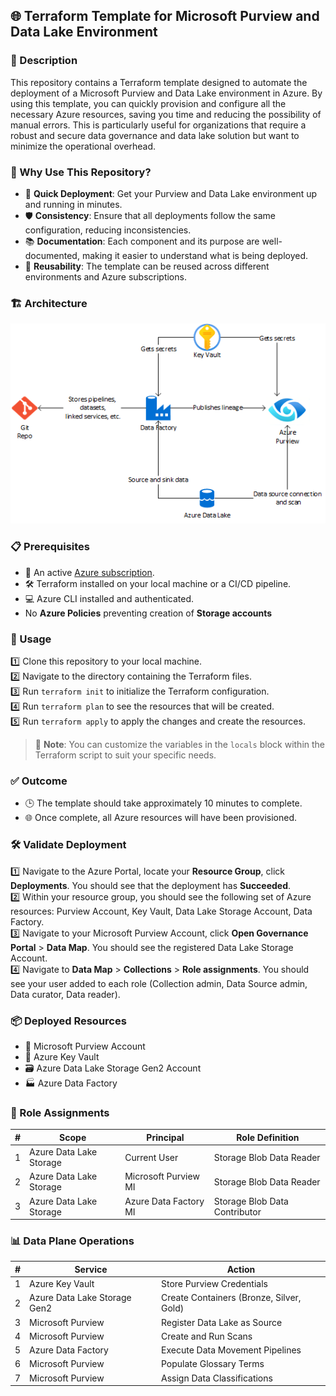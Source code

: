 ## 🌐 Terraform Template for Microsoft Purview and Data Lake Environment

### 📝 Description

This repository contains a Terraform template designed to automate the deployment of a Microsoft Purview and Data Lake environment in Azure. By using this template, you can quickly provision and configure all the necessary Azure resources, saving you time and reducing the possibility of manual errors. This is particularly useful for organizations that require a robust and secure data governance and data lake solution but want to minimize the operational overhead.

### 🎯 Why Use This Repository?

- 🚀 **Quick Deployment**: Get your Purview and Data Lake environment up and running in minutes.
- 🛡 **Consistency**: Ensure that all deployments follow the same configuration, reducing inconsistencies.
- 📚 **Documentation**: Each component and its purpose are well-documented, making it easier to understand what is being deployed.
- 🔄 **Reusability**: The template can be reused across different environments and Azure subscriptions.

### 🏗 Architecture

![Architecture Diagram](./architecture.png)

### 📋 Prerequisites

- 🌟 An active [Azure subscription](https://azure.microsoft.com/en-us/free/).
- 🛠 Terraform installed on your local machine or a CI/CD pipeline.
- 💻 Azure CLI installed and authenticated.
- No **Azure Policies** preventing creation of **Storage accounts**

### 🚀 Usage

1️⃣ Clone this repository to your local machine.  
2️⃣ Navigate to the directory containing the Terraform files.  
3️⃣ Run `terraform init` to initialize the Terraform configuration.  
4️⃣ Run `terraform plan` to see the resources that will be created.  
5️⃣ Run `terraform apply` to apply the changes and create the resources.

> 📝 **Note**: You can customize the variables in the `locals` block within the Terraform script to suit your specific needs.

### ✅ Outcome

- 🕒 The template should take approximately 10 minutes to complete.
- 🌐 Once complete, all Azure resources will have been provisioned.

### 🛠 Validate Deployment

1️⃣ Navigate to the Azure Portal, locate your **Resource Group**, click **Deployments**. You should see that the deployment has **Succeeded**.  
2️⃣ Within your resource group, you should see the following set of Azure resources: Purview Account, Key Vault, Data Lake Storage Account, Data Factory.  
3️⃣ Navigate to your Microsoft Purview Account, click **Open Governance Portal** > **Data Map**. You should see the registered Data Lake Storage Account.  
4️⃣ Navigate to **Data Map** > **Collections** > **Role assignments**. You should see your user added to each role (Collection admin, Data Source admin, Data curator, Data reader).

### 📦 Deployed Resources

- 🏦 Microsoft Purview Account
- 🔐 Azure Key Vault
- 🗃 Azure Data Lake Storage Gen2 Account
- 🏭 Azure Data Factory

### 🎫 Role Assignments

| #  | Scope                   | Principal            | Role Definition          |
|----|-------------------------|----------------------|--------------------------|
| 1  | Azure Data Lake Storage | Current User         | Storage Blob Data Reader |
| 2  | Azure Data Lake Storage | Microsoft Purview MI | Storage Blob Data Reader |
| 3  | Azure Data Lake Storage | Azure Data Factory MI| Storage Blob Data Contributor |

### 📊 Data Plane Operations

| #  | Service         | Action                         |
|----|-----------------|--------------------------------|
| 1  | Azure Key Vault | Store Purview Credentials      |
| 2  | Azure Data Lake Storage Gen2 | Create Containers (Bronze, Silver, Gold) |
| 3  | Microsoft Purview| Register Data Lake as Source   |
| 4  | Microsoft Purview| Create and Run Scans           |
| 5  | Azure Data Factory| Execute Data Movement Pipelines |
| 6  | Microsoft Purview| Populate Glossary Terms        |
| 7  | Microsoft Purview| Assign Data Classifications    |

